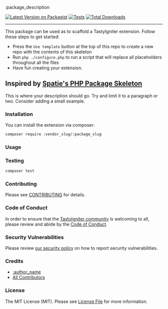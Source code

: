 :package_description

[![Latest Version on Packagist](https://img.shields.io/packagist/v/:vendor_slug/:package_slug.svg?style=flat-square)](https://packagist.org/packages/:vendor_slug/:package_slug)
[![Tests](https://github.com/:vendor_slug/:package_slug/actions/workflows/run-tests.yml/badge.svg?branch=main)](https://github.com/:vendor_slug/:package_slug/actions/workflows/run-tests.yml)
[![Total Downloads](https://img.shields.io/packagist/dt/:vendor_slug/:package_slug.svg?style=flat-square)](https://packagist.org/packages/:vendor_slug/:package_slug)
<!--delete-->
---
This package can be used as to scaffold a TastyIgniter extension. Follow these steps to get started:

- Press the `Use template` button at the top of this repo to create a new repo with the contents of this skeleton
- Run `php ./configure.php` to run a script that will replace all placeholders throughout all the files
- Have fun creating your extension.

Inspired by [Spatie's PHP Package Skeleton](https://github.com/spatie/package-skeleton-php)
---
<!--/delete-->
This is where your description should go. Try and limit it to a paragraph or two. Consider adding a small example.

### Installation

You can install the extension via composer:

```bash
composer require :vendor_slug/:package_slug
```

### Usage

### Testing

```bash
composer test
```

### Contributing

Please see [CONTRIBUTING](.github/CONTRIBUTING.md) for details.

### Code of Conduct

In order to ensure that the [TastyIgniter community](https://forum.tastyigniter.com) is welcoming to all, please review
and abide by the [Code of Conduct](https://tastyigniter.com/docs/code-of-conduct).

### Security Vulnerabilities

Please review [our security policy](../../security/policy) on how to report security vulnerabilities.

### Credits

- [:author_name](https://github.com/:author_username)
- [All Contributors](../../contributors)

### License

The MIT License (MIT). Please see [License File](LICENSE.md) for more information.
